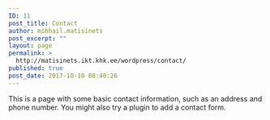 ```yaml
---
ID: 11
post_title: Contact
author: mihhail.matisinets
post_excerpt: ""
layout: page
permalink: >
  http://matisinets.ikt.khk.ee/wordpress/contact/
published: true
post_date: 2017-10-10 08:40:26
---
```

This is a page with some basic contact information, such as an address and phone number. You might also try a plugin to add a contact form.
